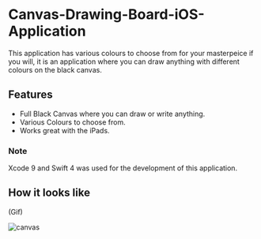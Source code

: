 # Canvas-Drawing-Board-iOS-Application
This application has various colours to choose from for your masterpeice if you will, it is an application where you can draw anything with different colours on the black canvas.

## Features
* Full Black Canvas where you can draw or write anything.
* Various Colours to choose from.
* Works great with the iPads.

### Note
Xcode 9 and Swift 4 was used for the development of this application.

## How it looks like
(Gif)

![canvas](https://user-images.githubusercontent.com/15246084/41511589-747ab18e-7297-11e8-879d-8a8179c6334f.gif)
